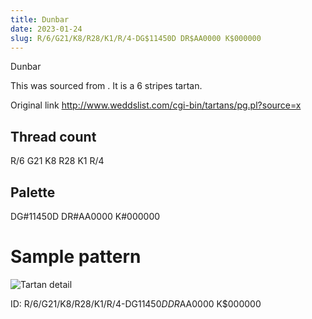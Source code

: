 ```yaml
---
title: Dunbar
date: 2023-01-24
slug: R/6/G21/K8/R28/K1/R/4-DG$11450D DR$AA0000 K$000000
---
```

Dunbar

This was sourced from <no value>.  It is a 6 stripes tartan.

Original link http://www.weddslist.com/cgi-bin/tartans/pg.pl?source=x

## Thread count
R/6 G21 K8 R28 K1 R/4

## Palette
DG#11450D DR#AA0000 K#000000

# Sample pattern

![Tartan detail](tartan.png "R/6 G21 K8 R28 K1 R/4 tartan")

ID: R/6/G21/K8/R28/K1/R/4-DG$11450D DR$AA0000 K$000000
